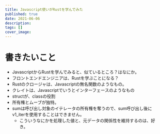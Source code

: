 ```yaml
---
title: Javascript使いがRustを学んでみた
published: true
date: 2021-06-06
description: 
tags: []
cover_image: 
---
```


# 書きたいこと

* JavascriptからRustを学んでみると、似ているところ？はなにか。
* フロントエンドエンジニアは、Rustを学ぶことになる？
* Rustのクロージャは、Javascriptの無名関数のようなもの。
* クレイトは、Javascriptでいうとインターフェースのようなもの
* structが、classの役割
* 所有権とムーブが独特。
* sumは呼び出し対象のイテレータの所有権を奪うので、sum呼び出し後にv1_iterを使用することはできません。
  * こういうなにかを処理した値と、元データの関係性を維持するのは、好き。